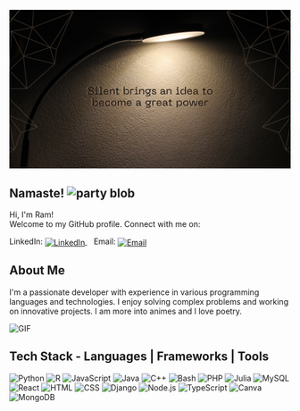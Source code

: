 <!-- Banner Image or Quote Image -->
![Banner](https://github.com/ryuk27/ryuk27/blob/main/img/Black%20Brown%20Geometric%20Motivational%20Desktop%20Wallpaper.png)

## Namaste! <img width="30" src="https://emojis.slackmojis.com/emojis/images/1593555389/9579/blob_excited.gif?1593555389" alt="party blob" />

Hi, I'm Ram!  
Welcome to my GitHub profile. Connect with me on:

<p align="left">
  LinkedIn: 
  <a href="https://www.linkedin.com/in/ram0912" target="_blank">
    <img align="center" src="https://github.com/mishmanners/MishManners/blob/master/socials/transparent-Linkedin-logo-icon.png" alt="LinkedIn" height="30" />
  </a>
  &nbsp;&nbsp;
  Email: 
  <a href="mailto:youremail@example.com" target="_blank">
    <img align="center" src="https://github.com/mishmanners/MishManners/blob/master/socials/chrome.png" alt="Email" height="30" />
  </a>
</p>

## About Me

I'm a passionate developer with experience in various programming languages and technologies. I enjoy solving complex problems and working on innovative projects. I am more into animes and I love poetry.

![GIF](https://your-gif-image-link.com/your-gif.gif)

## Tech Stack - Languages | Frameworks | Tools
![Python](https://img.shields.io/badge/-Python-05122A?style=flat&logo=python)
![R](https://img.shields.io/badge/-R-276DC3?style=flat&logo=r)
![JavaScript](https://img.shields.io/badge/-JavaScript-F7DF1E?style=flat&logo=javascript&logoColor=333333)
![Java](https://img.shields.io/badge/-Java-007396?style=flat&logo=java)
![C++](https://img.shields.io/badge/-C++-00599C?style=flat&logo=c%2B%2B)
![Bash](https://img.shields.io/badge/-Bash-4EAA25?style=flat&logo=gnu-bash&logoColor=ffffff)
![PHP](https://img.shields.io/badge/-PHP-777BB4?style=flat&logo=php&logoColor=ffffff)
![Julia](https://img.shields.io/badge/-Julia-9558B2?style=flat&logo=julia)
![MySQL](https://img.shields.io/badge/-MySQL-4479A1?style=flat&logo=mysql&logoColor=ffffff)
![React](https://img.shields.io/badge/-React-61DAFB?style=flat&logo=react&logoColor=ffffff)
![HTML](https://img.shields.io/badge/-HTML5-E34F26?style=flat&logo=html5&logoColor=ffffff)
![CSS](https://img.shields.io/badge/-CSS3-1572B6?style=flat&logo=css3&logoColor=ffffff)
![Django](https://img.shields.io/badge/-Django-092E20?style=flat&logo=django&logoColor=ffffff)
![Node.js](https://img.shields.io/badge/-Node.js-339933?style=flat&logo=node.js&logoColor=ffffff)
![TypeScript](https://img.shields.io/badge/-TypeScript-3178C6?style=flat&logo=typescript&logoColor=ffffff)
![Canva](https://img.shields.io/badge/-Canva-00C4CC?style=flat&logo=canva&logoColor=ffffff)
![MongoDB](https://img.shields.io/badge/-MongoDB-47A248?style=flat&logo=mongodb&logoColor=ffffff)




<!--
**ryuk27/ryuk27** is a ✨ _special_ ✨ repository because its `README.md` (this file) appears on your GitHub profile.

Here are some ideas to get you started:

- 🔭 I’m currently working on ...
- 🌱 I’m currently learning ...
- 👯 I’m looking to collaborate on ...
- 🤔 I’m looking for help with ...
- 💬 Ask me about ...
- 📫 How to reach me: ...
- 😄 Pronouns: ...
- ⚡ Fun fact: ...
-->
